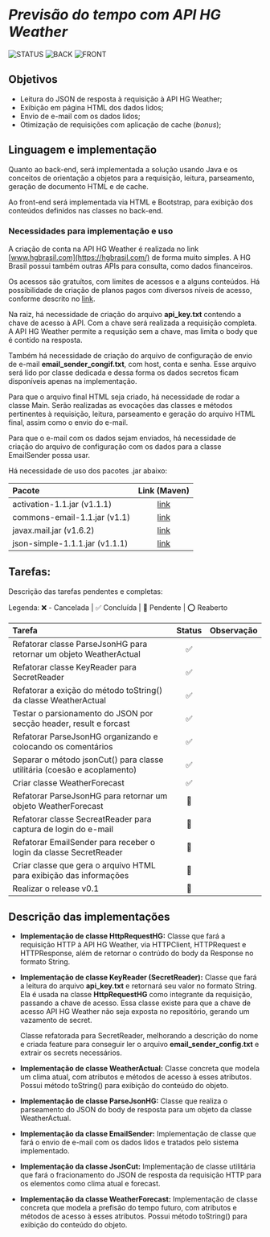 # ***Previsão do tempo com API HG Weather***

![STATUS](https://img.shields.io/badge/STATUS-Development-yellow) ![BACK](https://img.shields.io/badge/BACK-Java-blue) ![FRONT](https://img.shields.io/badge/FRONT-HTML_|_BOOTSTRAP-orange)

## **Objetivos**

- Leitura do JSON de resposta à requisição à API HG Weather;
- Exibição em página HTML dos dados lidos;
- Envio de e-mail com os dados lidos;
- Otimização de requisições com aplicação de cache (*bonus*);

## **Linguagem e implementação**

Quanto ao back-end, será implementada a solução usando Java e os conceitos de orientação a objetos para a requisição, leitura, parseamento, geração de documento HTML e de cache.

Ao front-end será implementada via HTML e Bootstrap, para exibição dos conteúdos definidos nas classes no back-end.

### **Necessidades para implementação e uso**

A criação de conta na API HG Weather é realizada no link [www.hgbrasil.com](https://hgbrasil.com/) de forma muito simples. A HG Brasil possui também outras APIs para consulta, como dados financeiros.

Os acessos são gratuítos, com limites de acessos e a alguns conteúdos. Há possibilidade de criação de planos pagos com diversos níveis de acesso, conforme descrito no [link](https://hgbrasil.com/apis/planos).

Na raiz, há necessidade de criação do arquivo **api_key.txt** contendo a chave de acesso à API. Com a chave será realizada a requisição completa. A API HG Weather permite a requsição sem a chave, mas limita o body que é contido na resposta.

Também há necessidade de criação do arquivo de configuração de envio de e-mail **email_sender_congif.txt**, com host, conta e senha. Esse arquivo será lido por classe dedicada e dessa forma os dados secretos ficam disponíveis apenas na implementação.

Para que o arquivo final HTML seja criado, há necessidade de rodar a classe Main. Serão realizadas as evocações das classes e métodos pertinentes à requisição, leitura, parseamento e geração do arquivo HTML final, assim como o envio do e-mail.

Para que o e-mail com os dados sejam enviados, há necessidade de criação do arquivo de configuração com os dados para a classe EmailSender possa usar.

Há necessidade de uso dos pacotes .jar abaixo:

Pacote                         | Link (Maven)
:---                           | :---:
activation-1.1.jar (v1.1.1)    | [link](https://mvnrepository.com/artifact/javax.activation/activation/1.1.1)
commons-email-1.1.jar (v1.1)   | [link](https://mvnrepository.com/artifact/org.apache.commons/commons-email/1.1)
javax.mail.jar (v1.6.2)        | [link](https://mvnrepository.com/artifact/com.sun.mail/javax.mail/1.6.2)
json-simple-1.1.1.jar (v1.1.1) | [link](https://mvnrepository.com/artifact/com.googlecode.json-simple/json-simple/1.1.1)

## **Tarefas:**

Descrição das tarefas pendentes e completas:

Legenda: :x: - Cancelada | :white_check_mark: Concluída | :large_blue_diamond: Pendente | :o: Reaberto

Tarefa                                                                    | Status               | Observação      |
:---                                                                      | :---:                | :---            |
Refatorar classe ParseJsonHG para retornar um objeto WeatherActual        | :white_check_mark:   |                 |
Refatorar classe KeyReader para SecretReader                              | :white_check_mark:   |                 |  
Refatorar a exição do método toString() da classe WeatherActual           | :white_check_mark:   |                 |
Testar o parsionamento do JSON por secção header, result e forcast        | :white_check_mark:   |                 |
Refatorar ParseJsonHG organizando e colocando os comentários              | :white_check_mark:   |                 |
Separar o método jsonCut() para classe utilitária (coesão e acoplamento)  | :white_check_mark:   |                 |
Criar classe WeatherForecast                                              | :white_check_mark:   |                 |
Refatorar ParseJsonHG para retornar um objeto WeatherForecast             | :large_blue_diamond: |                 |
Refatorar classe SecreatReader para captura de login do e-mail            | :large_blue_diamond: |                 |
Refatorar EmailSender para receber o login da classe SecretReader         | :large_blue_diamond: |                 |
Criar classe que gera o arquivo HTML para exibição das informações        | :large_blue_diamond: |                 |
Realizar o release v0.1                                                   | :large_blue_diamond: |                 |

## **Descrição das implementações**

- **Implementação de classe HttpRequestHG:** Classe que fará a requisição HTTP à API HG Weather, via HTTPClient, HTTPRequest e HTTPResponse, além de retornar o contrúdo do body da Response no formato String.

- **Implementação de classe KeyReader (SecretReader):** Classe que fará a leitura do arquivo **api_key.txt** e retornará seu valor no formato String. Ela é usada na classe **HttpRequestHG** como integrante da requisição, passando a chave de acesso. Essa classe existe para que a chave de acesso API HG Weather não seja exposta no repositório, gerando um vazamento de secret.

    Classe refatorada para SecretReader, melhorando a descrição do nome e criada feature para conseguir ler o arquivo **email_sender_config.txt** e extrair os secrets necessários.

- **Implementação de classe WeatherActual:** Classe concreta que modela um clima atual, com atributos e métodos de acesso à esses atributos. Possui método toString() para exibição do conteúdo do objeto.

- **Implementação de classe ParseJsonHG:** Classe que realiza o parseamento do JSON do body de resposta para um objeto da classe WeatherActual.

- **Implementação da classe EmailSender:** Implementação de classe que fará o envio de e-mail com os dados lidos e tratados pelo sistema implementado.

- **Implementação da classe JsonCut:** Implementação de classe utilitária que fará o fracionamento do JSON de resposta da requisição HTTP para os elementos como clima atual e forecast.

- **Implementação da classe WeatherForecast:** Implementação de classe concreta que modela a prefisão do tempo futuro, com atributos e métodos de acesso à esses atributos. Possui método toString() para exibição do conteúdo do objeto.
